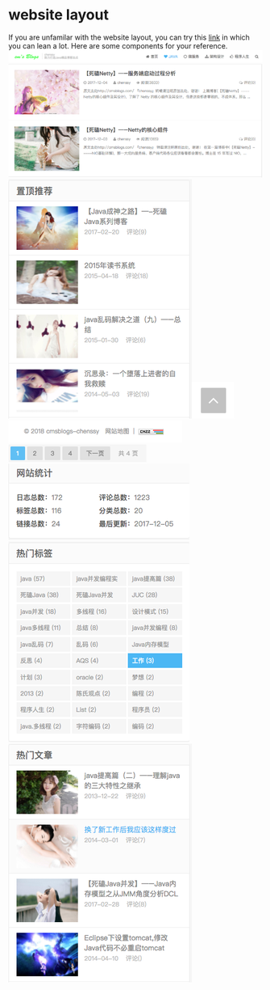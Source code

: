 # website layout
If you are unfamilar with the website layout, you can try this [link](http://www.uisdc.com/tag/网页布局) in which you can lean a lot. Here are some components for your reference.
![](./imgs/9.png)
![](./imgs/1.png)
![](./imgs/2.png)![](./imgs/3.png)![](./imgs/4.png)![](./imgs/5.png)
![](./imgs/6.png)
![](./imgs/7.png)
![](./imgs/8.png)


